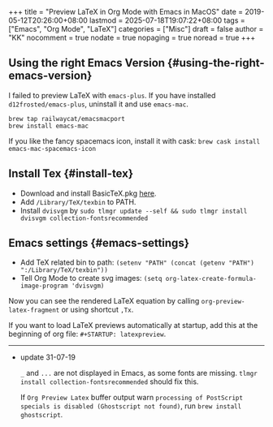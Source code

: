 +++
title = "Preview LaTeX in Org Mode with Emacs in MacOS"
date = 2019-05-12T20:26:00+08:00
lastmod = 2025-07-18T19:07:22+08:00
tags = ["Emacs", "Org Mode", "LaTeX"]
categories = ["Misc"]
draft = false
author = "KK"
nocomment = true
nodate = true
nopaging = true
noread = true
+++

## Using the right Emacs Version {#using-the-right-emacs-version}

I failed to preview LaTeX with `emacs-plus`. If you have installed `d12frosted/emacs-plus`, uninstall it and use `emacs-mac`.

```nil
brew tap railwaycat/emacsmacport
brew install emacs-mac
```

If you like the fancy spacemacs icon, install it with cask: `brew cask install emacs-mac-spacemacs-icon`


## Install Tex {#install-tex}

-   Download and install BasicTeX.pkg [here](http://www.tug.org/mactex/morepackages.html).
-   Add `/Library/TeX/texbin` to PATH.
-   Install `dvisvgm` by `sudo tlmgr update --self && sudo tlmgr install dvisvgm collection-fontsrecommended`


## Emacs settings {#emacs-settings}

-   Add TeX related bin to path: `(setenv "PATH" (concat (getenv "PATH") ":/Library/TeX/texbin"))`
-   Tell Org Mode to create svg images: `(setq org-latex-create-formula-image-program 'dvisvgm)`

Now you can see the rendered LaTeX equation by calling `org-preview-latex-fragment` or using shortcut `,Tx`.

If you want to load LaTeX previews automatically at startup, add this at the beginning of org file: `#+STARTUP: latexpreview`.

---

-   update 31-07-19

    `_` and `...` are not displayed in Emacs, as some fonts are missing. `tlmgr install collection-fontsrecommended` should fix this.

    If `Org Preview Latex` buffer output warn `processing of PostScript specials is disabled (Ghostscript not found)`, run `brew install ghostscript`.
